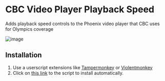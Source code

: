 # CBC Video Player Playback Speed
Adds playback speed controls to the Phoenix video player that CBC uses for Olympics coverage

![image](https://github.com/user-attachments/assets/c2ce1063-8199-412a-a74e-256284f6efea)

## Installation
1. Use a userscript extensions like [Tampermonkey](https://www.tampermonkey.net/) or [Violentmonkey](https://violentmonkey.github.io/)
2. Click on [this link](https://raw.githubusercontent.com/leepavelich/cbc-video-player-playback-speed/main/playback.user.js) to the script to install automatically.
